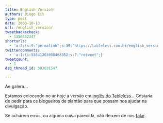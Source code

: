 ```yaml
---
title: English Version!
authors: Diego Eis
type: post
date: 2003-10-13
url: /english_version/
tweetbackscheck:
  - 1356452347
shorturls:
  - 'a:3:{s:9:"permalink";s:39:"https://tableless.com.br/english_version";s:7:"tinyurl";s:26:"https://tinyurl.com/3p6zzta";s:4:"isgd";s:19:"https://is.gd/Q6Knfh";}'
twittercomments:
  - 'a:1:{i:53641203098468352;s:7:"retweet";}'
tweetcount:
  - 1
dsq_thread_id: 503031547

---
```

Ae galera&#8230;
              
Estamos colocando no ar hoje a versão em [inglês do Tableless][1]&#8230; Gostaria de pedir para os blogueiros de plantão para que possam nos ajudar na divulgação.
              
Se acharem erros, ou alguma coisa parecida, não deixem de nos [falar][2].

 [1]: /eng/
 [2]: mailto:tableless@tableless.com.br